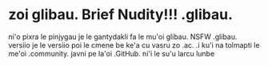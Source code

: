 # zoi glibau. Brief Nudity!!! .glibau.
ni'o pixra le pinjygau je le gantydakli fa le mu'oi glibau. NSFW .glibau. versiio je le versiio poi le cmene be ke'a cu vasru zo .ac.  .i ku'i na tolmapti le me'oi .community. javni pe la'oi .GitHub. ni'i le su'u larcu lunbe
